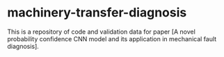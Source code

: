 # machinery-transfer-diagnosis
This is a repository of code and validation data for paper [A novel probability confidence CNN model and its application in mechanical fault diagnosis].
